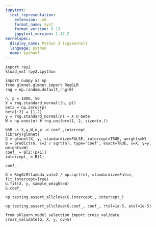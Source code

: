 ```yaml
---
jupytext:
  text_representation:
    extension: .md
    format_name: myst
    format_version: 0.13
    jupytext_version: 1.17.2
kernelspec:
  display_name: Python 3 (ipykernel)
  language: python
  name: python3
---
```


```{code-cell} ipython3
import rpy2
%load_ext rpy2.ipython

import numpy as np
from glmnet.glmnet import RegGLM
rng = np.random.default_rng(0)
```

```{code-cell} ipython3
n, p = 1000, 50
X = rng.standard_normal((n, p))
beta = np.zeros(p)
beta[:2] = [1,2]
y = rng.standard_normal(n) + X @ beta
W = np.ones(n) # rng.uniform(1, 2, size=(n,))
```

```{code-cell} ipython3
%%R -i X,y,W,n,p -o coef_,intercept_
library(glmnet)
G = glmnet(X, y, standardize=FALSE, intercept=TRUE, weights=W)
B = predict(G, s=2 / sqrt(n), type='coef', exact=TRUE, x=X, y=y, weights=W)
coef_ = B[2:(p+1)]
intercept_ = B[1]
```

```{code-cell} ipython3
coef_
```

```{code-cell} ipython3
G = RegGLM(lambda_val=2 / np.sqrt(n), standardize=False, fit_intercept=True)
G.fit(X, y, sample_weight=W)
G.coef_
```

```{code-cell} ipython3
np.testing.assert_allclose(G.intercept_, intercept_)
```

```{code-cell} ipython3
np.testing.assert_allclose(G.coef_, coef_, rtol=1e-5, atol=1e-5)
```

```{code-cell} ipython3
from sklearn.model_selection import cross_validate
cross_validate(G, X, y, cv=5)
```

```{code-cell} ipython3

```
